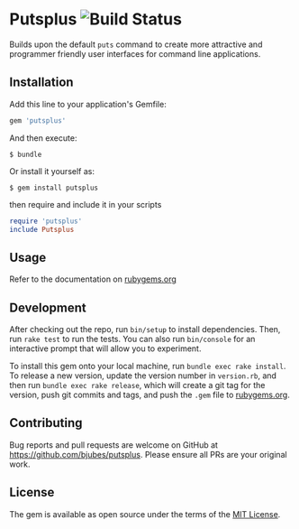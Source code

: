 # Putsplus ![Build Status](https://travis-ci.org/bjubes/putsplus.svg?branch=master)

Builds upon the default `puts` command to create more attractive and programmer friendly user interfaces for command line applications.

## Installation

Add this line to your application's Gemfile:

```ruby
gem 'putsplus'
```

And then execute:

    $ bundle

Or install it yourself as:

    $ gem install putsplus

then require and include it in your scripts
```ruby
require 'putsplus'
include Putsplus
```

## Usage

Refer to the documentation on [rubygems.org](http://www.rubydoc.info/gems/putsplus/Putsplus)
## Development

After checking out the repo, run `bin/setup` to install dependencies. Then, run `rake test` to run the tests. You can also run `bin/console` for an interactive prompt that will allow you to experiment.

To install this gem onto your local machine, run `bundle exec rake install`. To release a new version, update the version number in `version.rb`, and then run `bundle exec rake release`, which will create a git tag for the version, push git commits and tags, and push the `.gem` file to [rubygems.org](https://rubygems.org).

## Contributing

Bug reports and pull requests are welcome on GitHub at https://github.com/bjubes/putsplus. Please ensure all PRs are your original work.


## License

The gem is available as open source under the terms of the [MIT License](http://opensource.org/licenses/MIT).

